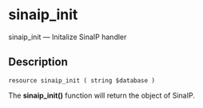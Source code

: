 # sinaip\_init #

sinaip\_init — Initalize SinaIP handler

## Description ##
```
resource sinaip_init ( string $database )
```


The **sinaip\_init()** function will return the object of SinaIP.